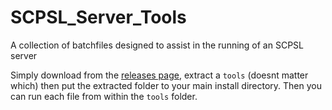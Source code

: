 # SCPSL_Server_Tools
A collection of batchfiles designed to assist in the running of an SCPSL server

Simply download from the [releases page](https://github.com/lordofkhaos/SCPSL_Server_Tools/releases/latest), extract a `tools` (doesnt matter which) then put the extracted folder to your main install directory. Then you can run each file from within the `tools` folder.
